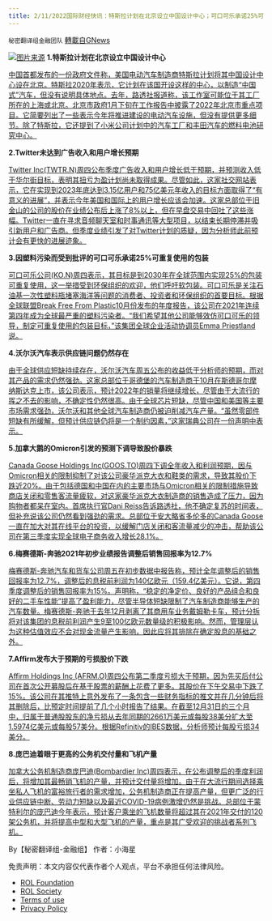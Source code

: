 ```yaml
---
title: 2/11/2022国际财经快讯：特斯拉计划在北京设立中国设计中心；可口可乐承诺25%可重复使用的包装
---
```

`秘密翻译组金融团队` [轉載自GNews](https://gnews.org/zh-hans/1990260/)

![](https://assets.gnews.org/wp-content/uploads/2022/02/图片1-38.png)[图片来源](https://www.reuters.com/)
**1.特斯拉计划在北京设立中国设计中心**

[中国首都发布的一份政府文件称，美国电动汽车制造商特斯拉计划将其中国设计中心设在北京。特斯拉2020年表示，它计划在该国开设这样的中心，以制造“中国式”汽车，但没有说明具体地点。去年，路透社报道称，该工作室可能位于其工厂所在的上海或北京。北京市政府1月下旬在工作报告中披露了2022年北京市重点项目。它简要列出了一些表示今年将推进建设的电动汽车设施，但没有提供更多细节。除了特斯拉，它还提到了小米公司计划中的汽车工厂和丰田汽车的燃料电池研究中心。](https://www.oann.com/tesla-plans-to-locate-china-design-centre-in-beijing-city-govt-says/)

**2.Twitter未达到广告收入和用户增长预期**

[Twitter Inc(TWTR.N)周四公布季度广告收入和用户增长低于预期，并预测收入低于华尔街目标，表明其扭亏为盈计划尚未取得成果。尽管如此，这家社交网站表示，它在实现到2023年底达到3.15亿用户和75亿美元年收入的目标方面取得了“有意义的进展”，并表示今年美国和国际上的用户增长应该会加速。这家总部位于旧金山的公司的股价在业绩公布后上涨了8%以上，但在早盘交易中回吐了这些涨幅。Twitter一直在寻求音频聊天室和时事通讯等大型项目，以结束长期停滞并吸引新用户和广告商。但季度业绩引发了对Twitter计划的质疑，因为分析师此前预计会有更快的进展迹象。](https://www.reuters.com/technology/twitter-misses-ad-revenue-user-growth-estimates-revenue-forecast-light-2022-02-10/)

**3.因塑料污染而受到批评的可口可乐承诺25%可重复使用的包装**

[可口可乐公司(KO.N)周四表示，其目标是到2030年在全球范围内实现25%的包装可重复使用，这一举措受到环保组织的欢迎，他们呼吁软包装。可口可乐是关注石油基一次性塑料瓶堵塞海洋等问题的消费者、投资者和环保组织的首要目标。根据全球联盟Break Free From Plastic10月份发布的年度报告，该公司在2021年连续第四年成为全球最严重的塑料污染者。“我们希望其他公司能够效仿可口可乐的领导，制定可重复使用的包装目标，”该集团全球企业活动协调员Emma Priestland说。](https://www.reuters.com/business/sustainable-business/coca-cola-criticized-plastic-pollution-pledges-25-reusable-packaging-2022-02-10/)

**4.沃尔沃汽车表示供应链问题仍然存在**

[由于全球供应短缺持续存在，沃尔沃汽车周五公布的收益低于分析师的预期，而对其产品的需求仍然强劲。这家总部位于哥德堡的汽车制造商于10月在斯德哥尔摩纳斯达克上市，该公司表示，预计2022年的销量将继续增长，尽管由于大流行的挥之不去的影响，不确定性仍然很高。由于全球芯片短缺，尽管中国和美国等主要市场需求强劲，沃尔沃和其他全球汽车制造商仍被迫削减汽车产量。“虽然零部件短缺有所缓解，但预计供应链仍将是一个制约因素，”这家瑞典公司在一份声明中表示。](https://www.oann.com/volvo-cars-says-supply-chain-woes-remain-as-profit-lags-forecasts/)

**5.加拿大鹅的Omicron引发的预测下调导致股价暴跌**

[Canada Goose Holdings Inc(GOOS.TO)周四下调全年收入和利润预期，因与Omicron相关的限制抑制了对该公司豪华派克大衣和鞋类的需求，导致其股价下跌近20%。由于包括德国和中国在内的主要市场与Omicron相关的限制措施导致商店关闭和零售客流量疲软，对这家豪华派克大衣制造商的销售造成了压力，因为购物者都呆在室内。首席执行官Dani Reiss告诉路透社，他不确定复苏的时间表，但补充说该公司仍然看到强劲的需求。总部位于安大略省多伦多的Canada Goose一直在加大对其在线平台的投资，以缓解门店关闭和客流量减少的冲击，帮助该公司在第三季度实现全球电子商务收入增长28.1%。](https://www.reuters.com/business/retail-consumer/canada-goose-cuts-annual-forecast-hurt-by-omicron-related-curbs-2022-02-10/)

**6.梅赛德斯-奔驰2021年初步业绩报告调整后销售回报率为12.7%**

[梅赛德斯-奔驰汽车和货车公司周五在初步数据中报告称，预计全年调整后的销售回报率为12.7%，调整后的息税前利润为140亿欧元（159.4亿美元）。它说，第四季度调整后的销售回报率为15%。声明称，“稳定的净定价、良好的产品组合和良好的二手车性能”提高了盈利能力，尽管半导体短缺限制了汽车制造商能够生产的汽车数量。梅赛德斯-奔驰于去年12月剥离了其商用车业务戴姆勒卡车，预计分拆将对该集团的息税前利润产生9至100亿欧元数量级的积极影响。然而，管理层认为这种估值效应不会对现金流量产生影响，因此应将其排除在确定股息的基础之外。](https://www.oann.com/mercedes-benz-reports-12-7-adjusted-sales-return-in-preliminary-2021-results/)

**7.Affirm发布大于预期的亏损股价下跌**

[Affirm Holdings Inc (AFRM.O)周四公布第二季度亏损大于预期，因为先买后付公司在首次公开募股后在基于股票的薪酬上花费了更多。其股价在下午交易中下跌了15%。该公司在其推特上意外发布了一条包含一些财务指标的推文并在几分钟后将其删除后，比预定时间提前了几个小时报告了结果。在截至12月31日的三个月中，归属于普通股股东的净亏损从去年同期的2661万美元或每股38美分扩大至1.5974亿美元或每股57美分。根据Refinitiv的IBES数据，分析师预计每股亏损34美分。](https://www.reuters.com/business/finance/affirm-posts-larger-loss-second-quarter-shares-sink-2022-02-10/)

**8.庞巴迪着眼于更高的公务机交付量和飞机产量**

[加拿大公务机制造商庞巴迪(Bombardier Inc)周四表示，在公布调整后的季度利润后，将增加其最畅销飞机的产量，并预计交付量将增加。由于在大流行期间选择乘坐私人飞机的富裕旅行者的需求增加，公务机制造商正在提高产量，但更广泛的行业供应链中断、劳动力短缺以及最近COVID-19病例激增仍然是挑战。总部位于蒙特利尔的庞巴迪今年表示，预计客户乘坐的飞机数量将超过其在2021年交付的120架公务机，并将提高中型和大型飞机的产量，重点是其广受欢迎的挑战者系列飞机。](https://www.reuters.com/business/aerospace-defense/bombardier-reports-q4-adjusted-profit-higher-aircraft-margins-2022-02-10/)

By【秘密翻译组-金融组】
作者：小海星

 

免责声明：本文内容仅代表作者个人观点，平台不承担任何法律风险。

- [ROL Foundation](https://rolfoundation.org/)
- [ROL Society](https://rolsociety.org/)
- [Terms of use](https://gnews.org/terms-of-use-3/)
- [Privacy Policy](https://gnews.org/privacy-policy/)
